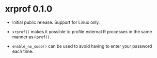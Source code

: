 # xrprof 0.1.0

* Initial public release. Support for Linux only.

* `xrprof()` makes it possible to profile external R processes in the same
  manner as `Rprof()`.

* `enable_no_sudo()` can be used to avoid having to enter your password each
  time.
